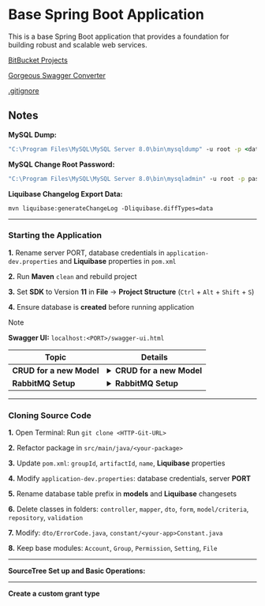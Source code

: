 # Base Spring Boot Application

This is a base Spring Boot application that provides a foundation for building robust and scalable web services.

[BitBucket Projects](https://git.developteam.net/projects)

[Gorgeous Swagger Converter](https://kaytervn.github.io/Gorgeous-Swagger-Converter-Web/)

[.gitignore](.gitignore)

## Notes

**MySQL Dump:**

```cmd
"C:\Program Files\MySQL\MySQL Server 8.0\bin\mysqldump" -u root -p <database-name> > D:\Downloads\dump_file.sql
```

**MySQL Change Root Password:**

```cmd
"C:\Program Files\MySQL\MySQL Server 8.0\bin\mysqladmin" -u root -p password <new-password>
```

**Liquibase Changelog Export Data:**

```
mvn liquibase:generateChangeLog -Dliquibase.diffTypes=data
```

---

### Starting the Application

**1.** Rename server PORT, database credentials in `application-dev.properties` and **Liquibase** properties in `pom.xml`

**2.** Run **Maven** `clean` and rebuild project

**3.** Set **SDK** to Version **11** in **File** → **Project Structure** (`Ctrl` + `Alt` + `Shift` + `S`)

**4.** Ensure database is **created** before running application

> [!NOTE]
> **Swagger UI:** `localhost:<PORT>/swagger-ui.html`

| **Topic**               | **Details** |
|-------------------------|-------------|
| **CRUD for a new Model** | <details><summary><b>CRUD for a new Model</b></summary><br> **1.** Create model class in `src/main/<your-package>/model`<br> **2.** Run **Maven** `clean` and rebuild project<br> **3.** Generate **Liquibase** changelog: `Maven` → `Plugins` → `liquibase` → `liquibase:diff`<br> **4.** Apply new changelog in `src/main/resources/liquibase/db.changelog-master.xml`<br><br> |                         File Creation Order                          |<br> | :------------------------------------------------------------------: |<br> | `Repository` → `Criteria` → `Form` → `DTO` → `Mapper` → `Controller` |<br><br> **Directory Structure**<br> ``` src/ ├── controller/<ModelName>Controller.java │ ├── dto/<ModelName>/ │   ├── <ModelName>Dto.java │   └── <ModelName>AdminDto.java │ ├── form/<ModelName>/ │   ├── Create<ModelName>Form.java │   └── Update<ModelName>Form.java │ ├── mapper/<ModelName>Mapper.java ├── model/criteria/<ModelName>Criteria.java └── repository/<ModelName>Repository.java ``` <br><br> |                                                         Controller Method Order                                                          |<br> | :--------------------------------------------------------------------------------------------------------------------------------------: |<br> | **get** (`MODEL_V`) → **list** (`MODEL_L`) → **autoComplete** → **create** (`MODEL_C`) → **update** (`MODEL_U`) → **delete** (`MODEL_D`) |<br><br> **Note:** `MODEL` is a 2-3 character abbreviation of the model name (e.g., `SE_P` for `ServerProvider`).<br><br></details> |
| **RabbitMQ Setup**       | <details><summary><b>RabbitMQ Setup</b></summary><br> **1.** Install RabbitMQ<br>- In Terminal: Run `docker pull rabbitmq:3.13.6-management`<br>- In Docker Desktop: Run `rabbitmq` **Image**<br>- Set ports: `15672`:15672/tcp (**UI**), `5672`:5672/tcp (**AMQP**)<br> **2.** Access Management UI<br>- Open: http://localhost:15672/<br>- Login: `guest` / `guest`<br> **3.** Create Admin User<br>- Go to **Admin** tab<br>- Add new user with `Admin` tag<br> **4.** Run application and login with new admin account<br><br></details> |

---

### Cloning Source Code

**1.** Open Terminal: Run `git clone <HTTP-Git-URL>`

**2.** Refactor package in `src/main/java/<your-package>`

**3.** Update `pom.xml`: `groupId`, `artifactId`, `name`, **Liquibase** properties

**4.** Modify `application-dev.properties`: database credentials, server **PORT**

**5.** Rename database table prefix in **models** and **Liquibase** changesets

**6.** Delete classes in folders: `controller`, `mapper`, `dto`, `form`, `model/criteria`, `repository`, `validation`

**7.** Modify: `dto/ErrorCode.java`, `constant/<your-app>Constant.java`

**8.** Keep base modules: `Account`, `Group`, `Permission`, `Setting`, `File`

---

**SourceTree Set up and Basic Operations:**

---

**Create a custom grant type**
